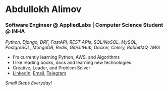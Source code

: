 # Abdullokh Alimov
<!-- <p align="left"> <img src="https://komarev.com/ghpvc/?username=Alimov-8" alt="Alimov-8" /> </p> -->

### Software Engineer @ AppliedLabs | Computer Science Student @ INHA
<em> Python, Django, DRF, FastAPI, REST APIs, SQL/NoSQL, MySQL, PostgreSQL, MongoDB, Redis, Git/GitHub, Docker, Celery, RabbitMQ, AWS </em>

-  I'm currently learning Python, AWS, and Algorithms
-  I like reading books, docs and learning new technologies
-  Creative, Leader, and Problem Solver
-  [LinkedIn](https://www.linkedin.com/in/abdullokh-alimov-03a6701a7),
[Email](mailto:Alimov.Abdullokh8@gamil.com),
[Telegram](https://t.me/Alimov_8)

<em> Small Steps Everyday! <em>

 
  
 

<!--
**Alimov-8/Alimov-8** is a ✨ _special_ ✨ repository because its `README.md` (this file) appears on your GitHub profile.

Here are some ideas to get you started:

- 🔭 I’m currently working on ...
- 🌱 I’m currently learning ...
- 👯 I’m looking to collaborate with other developers
- 🤔 I’m looking for help with ...
- 💬 Ask me about ...
- 📫 How to reach me: 
- 😄 Pronouns: ...
- ⚡ Fun fact: ...
- 🔮 <img src="https://media.giphy.com/media/WUlplcMpOCEmTGBtBW/giphy.gif" width="35">
-->
